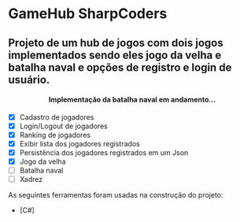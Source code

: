 # GameHub SharpCoders
## Projeto de um hub de jogos com dois jogos implementados sendo eles jogo da velha e batalha naval e opções de registro e login de usuário.

<h4 align="center"> 
	  Implementação da batalha naval em andamento...  
</h4>

- [x] Cadastro de jogadores
- [x] Login/Logout de jogadores
- [x] Ranking de jogadores
- [x] Exibir lista dos jogadores registrados
- [x] Persistência dos jogadores registrados em um Json
- [x] Jogo da velha
- [ ] Batalha naval
- [ ] Xadrez

As seguintes ferramentas foram usadas na construção do projeto:

- [C#]
